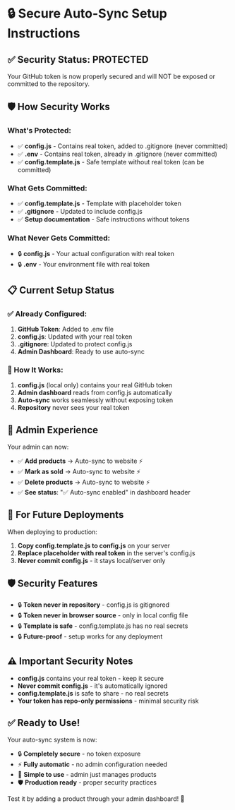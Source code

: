 # 🔒 Secure Auto-Sync Setup Instructions

## ✅ Security Status: PROTECTED
Your GitHub token is now properly secured and will NOT be exposed or committed to the repository.

## 🛡️ How Security Works

### What's Protected:
- ✅ **config.js** - Contains real token, added to .gitignore (never committed)
- ✅ **.env** - Contains real token, already in .gitignore (never committed)  
- ✅ **config.template.js** - Safe template without real token (can be committed)

### What Gets Committed:
- ✅ **config.template.js** - Template with placeholder token
- ✅ **.gitignore** - Updated to include config.js
- ✅ **Setup documentation** - Safe instructions without tokens

### What Never Gets Committed:
- 🔒 **config.js** - Your actual configuration with real token
- 🔒 **.env** - Your environment file with real token

## 📋 Current Setup Status

### ✅ Already Configured:
1. **GitHub Token**: Added to .env file
2. **config.js**: Updated with your real token  
3. **.gitignore**: Updated to protect config.js
4. **Admin Dashboard**: Ready to use auto-sync

### 🎯 How It Works:
1. **config.js** (local only) contains your real GitHub token
2. **Admin dashboard** reads from config.js automatically
3. **Auto-sync** works seamlessly without exposing token
4. **Repository** never sees your real token

## 🚀 Admin Experience

Your admin can now:
- ✅ **Add products** → Auto-sync to website ⚡
- ✅ **Mark as sold** → Auto-sync to website ⚡  
- ✅ **Delete products** → Auto-sync to website ⚡
- ✅ **See status**: "✅ Auto-sync enabled" in dashboard header

## 🔧 For Future Deployments

When deploying to production:
1. **Copy config.template.js to config.js** on your server
2. **Replace placeholder with real token** in the server's config.js
3. **Never commit config.js** - it stays local/server only

## 🛡️ Security Features

- 🔒 **Token never in repository** - config.js is gitignored
- 🔒 **Token never in browser source** - only in local config file
- 🔒 **Template is safe** - config.template.js has no real secrets
- 🔒 **Future-proof** - setup works for any deployment

## ⚠️ Important Security Notes

- **config.js** contains your real token - keep it secure
- **Never commit config.js** - it's automatically ignored
- **config.template.js** is safe to share - no real secrets
- **Your token has repo-only permissions** - minimal security risk

## ✅ Ready to Use!

Your auto-sync system is now:
- 🔒 **Completely secure** - no token exposure
- ⚡ **Fully automatic** - no admin configuration needed
- 🎯 **Simple to use** - admin just manages products
- 🛡️ **Production ready** - proper security practices

Test it by adding a product through your admin dashboard! 🚀
